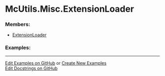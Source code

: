# <a id="McUtils.Misc.ExtensionLoader">McUtils.Misc.ExtensionLoader</a>
    


### Members:

  - [ExtensionLoader](ExtensionLoader/ExtensionLoader.md)

### Examples:



___

[Edit Examples on GitHub](https://github.com/McCoyGroup/References/edit/gh-pages/Documentation/examples/McUtils/Misc/ExtensionLoader.md) or 
[Create New Examples](https://github.com/McCoyGroup/References/new/gh-pages/?filename=Documentation/examples/McUtils/Misc/ExtensionLoader.md) <br/>
[Edit Docstrings on GitHub](https://github.com/McCoyGroup/McUtils/edit/master/Misc/ExtensionLoader/__init__.py?message=Update%20Docs)